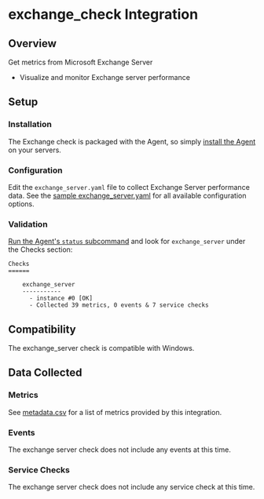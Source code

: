 # exchange_check Integration

## Overview

Get metrics from Microsoft Exchange Server

* Visualize and monitor Exchange server performance

## Setup
### Installation

The Exchange check is packaged with the Agent, so simply [install the Agent](https://app.datadoghq.com/account/settings#agent) on your servers.

### Configuration

Edit the `exchange_server.yaml` file to collect Exchange Server performance data. See the [sample exchange_server.yaml](https://github.com/DataDog/integrations-core/blob/master/exchange_server/conf.yaml.example) for all available configuration options.

### Validation

[Run the Agent's `status` subcommand](https://docs.datadoghq.com/agent/faq/agent-commands/#agent-status-and-information) and look for `exchange_server` under the Checks section:

    Checks
    ======

        exchange_server
        -----------
          - instance #0 [OK]
          - Collected 39 metrics, 0 events & 7 service checks

## Compatibility

The exchange_server check is compatible with Windows.

## Data Collected
### Metrics
See [metadata.csv](https://github.com/DataDog/integrations-core/blob/master/exchange_server/metadata.csv) for a list of metrics provided by this integration.

### Events
The exchange server check does not include any events at this time.

### Service Checks
The exchange server check does not include any service check at this time.
